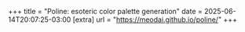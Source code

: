 +++
title = "Poline: esoteric color palette generation"
date = 2025-06-14T20:07:25-03:00
[extra]
url = "https://meodai.github.io/poline/"
+++
